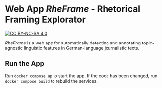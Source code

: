 # Web App *RheFrame* - Rhetorical Framing Explorator

[![CC BY-NC-SA 4.0][cc-by-nc-sa-shield]][cc-by-nc-sa]

[cc-by-nc-sa]: http://creativecommons.org/licenses/by-nc-sa/4.0/
[cc-by-nc-sa-image]: https://licensebuttons.net/l/by-nc-sa/4.0/88x31.png
[cc-by-nc-sa-shield]: https://img.shields.io/badge/License-CC%20BY--NC--SA%204.0-lightgrey.svg

*RheFrame* is a web app for automatically detecting and annotating topic-agnostic linguistic features in German-language journalistic texts.

## Run the App
Run ```docker compose up``` to start the app.
If the code has been changed, run ```docker compose build``` to rebuild the services.
